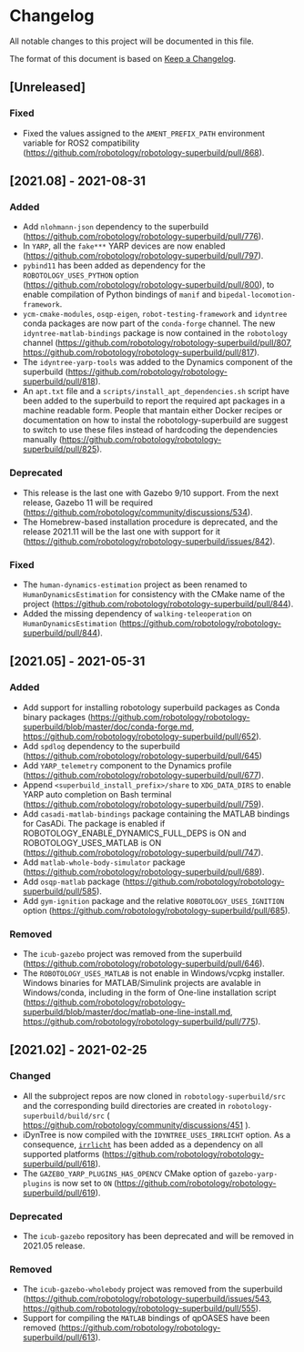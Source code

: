 # Changelog
All notable changes to this project will be documented in this file.

The format of this document is based on [Keep a Changelog](https://keepachangelog.com/en/1.0.0/).

## [Unreleased]

### Fixed
- Fixed the values assigned to the `AMENT_PREFIX_PATH` environment variable for ROS2 compatibility (https://github.com/robotology/robotology-superbuild/pull/868).

## [2021.08] - 2021-08-31

### Added
- Add `nlohmann-json` dependency to the superbuild (https://github.com/robotology/robotology-superbuild/pull/776).
- In `YARP`, all the `fake***` YARP devices are now enabled (https://github.com/robotology/robotology-superbuild/pull/797).
- `pybind11` has been added as dependency for the `ROBOTOLOGY_USES_PYTHON` option (https://github.com/robotology/robotology-superbuild/pull/800), to enable compilation of Python bindings of `manif` and `bipedal-locomotion-framework`.
- `ycm-cmake-modules`, `osqp-eigen`, `robot-testing-framework` and `idyntree` conda packages are now part of the `conda-forge` channel. The new `idyntree-matlab-bindings` package is now contained in the `robotology` channel (https://github.com/robotology/robotology-superbuild/pull/807, https://github.com/robotology/robotology-superbuild/pull/817).
- The `idyntree-yarp-tools` was added to the Dynamics component of the superbuild (https://github.com/robotology/robotology-superbuild/pull/818).
- An `apt.txt` file and a `scripts/install_apt_dependencies.sh` script have been added to the superbuild to report the required apt packages in a machine readable form. People that mantain either Docker recipes or documentation on how to instal the robotology-superbuild are suggest to switch to use these files instead of hardcoding the dependencies manually (https://github.com/robotology/robotology-superbuild/pull/825). 

### Deprecated
- This release is the last one with Gazebo 9/10 support. From the next release, Gazebo 11 will be required (https://github.com/robotology/community/discussions/534).
- The Homebrew-based installation procedure is deprecated, and the release 2021.11 will be the last one with support for it (https://github.com/robotology/robotology-superbuild/issues/842).

### Fixed
- The `human-dynamics-estimation` project as been renamed to `HumanDynamicsEstimation` for consistency with the CMake name of the project (https://github.com/robotology/robotology-superbuild/pull/844).
- Added the missing dependency of `walking-teleoperation` on `HumanDynamicsEstimation` (https://github.com/robotology/robotology-superbuild/pull/844).

## [2021.05] - 2021-05-31

### Added
- Add support for installing robotology superbuild packages as Conda binary packages (https://github.com/robotology/robotology-superbuild/blob/master/doc/conda-forge.md, https://github.com/robotology/robotology-superbuild/pull/652).
- Add `spdlog` dependency to the superbuild (https://github.com/robotology/robotology-superbuild/pull/645)
- Add `YARP_telemetry` component to the Dynamics profile (https://github.com/robotology/robotology-superbuild/pull/677).
- Append `<superbuild_install_prefix>/share` to `XDG_DATA_DIRS` to enable YARP auto completion on Bash terminal (https://github.com/robotology/robotology-superbuild/pull/759).
- Add `casadi-matlab-bindings` package containing the MATLAB bindings for CasADi. The package is enabled if ROBOTOLOGY_ENABLE_DYNAMICS_FULL_DEPS is ON and ROBOTOLOGY_USES_MATLAB is ON (https://github.com/robotology/robotology-superbuild/pull/747).
- Add `matlab-whole-body-simulator` package (https://github.com/robotology/robotology-superbuild/pull/689).
- Add `osqp-matlab` package (https://github.com/robotology/robotology-superbuild/pull/585).
- Add `gym-ignition` package and the relative `ROBOTOLOGY_USES_IGNITION` option (https://github.com/robotology/robotology-superbuild/pull/685). 

### Removed
- The `icub-gazebo` project was removed from the superbuild (https://github.com/robotology/robotology-superbuild/pull/646).
- The `ROBOTOLOGY_USES_MATLAB` is not enable in Windows/vcpkg installer. Windows binaries for MATLAB/Simulink projects are avalable in Windows/conda, including in the form of One-line installation script (https://github.com/robotology/robotology-superbuild/blob/master/doc/matlab-one-line-install.md, https://github.com/robotology/robotology-superbuild/pull/775).

## [2021.02] - 2021-02-25

### Changed
- All the subproject repos are now cloned in `robotology-superbuild/src` and the corresponding build directories are created in `robotology-superbuild/build/src` ( https://github.com/robotology/community/discussions/451 ).
- iDynTree is now compiled with the `IDYNTREE_USES_IRRLICHT` option. As a consequence, [`irrlicht`](http://irrlicht.sourceforge.net/) has been added as a dependency on all supported platforms (https://github.com/robotology/robotology-superbuild/pull/618).
- The `GAZEBO_YARP_PLUGINS_HAS_OPENCV` CMake option of `gazebo-yarp-plugins` is now set to `ON` (https://github.com/robotology/robotology-superbuild/pull/619).

### Deprecated 
- The `icub-gazebo` repository has been deprecated and will be removed in 2021.05 release.

### Removed
- The `icub-gazebo-wholebody` project was removed from the superbuild (https://github.com/robotology/robotology-superbuild/issues/543, https://github.com/robotology/robotology-superbuild/pull/555).
- Support for compiling the `MATLAB` bindings of qpOASES have been removed (https://github.com/robotology/robotology-superbuild/pull/613).


